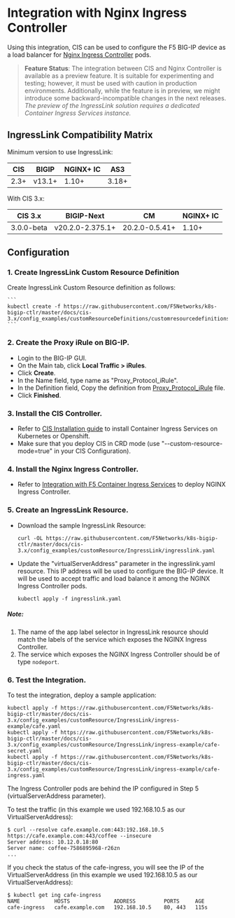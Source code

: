 # Integration with Nginx Ingress Controller

Using this integration, CIS can be used to configure the F5 BIG-IP device as a load balancer for  [Nginx Ingress Controller](https://docs.nginx.com/nginx-ingress-controller/) pods.

> **Feature Status**: The integration between CIS and Nginx Controller is available as a preview feature. It is suitable for experimenting and testing; however, it must be used with caution in production environments. Additionally, while the feature is in preview, we might introduce some backward-incompatible changes in the next releases. *The preview of the IngressLink solution requires a dedicated Container Ingress Services instance.*

## IngressLink Compatibility Matrix
Minimum version to use IngressLink:

| CIS | BIGIP | NGINX+ IC | AS3 |
| ------ | ------ | ------ | ------ |
| 2.3+ | v13.1+ | 1.10+ | 3.18+ | 

With CIS 3.x:

| CIS 3.x | BIGIP-Next       | CM             | NGINX+ IC |
| ------ |------------------|----------------|-----------|
| 3.0.0-beta | v20.2.0-2.375.1+ | 20.2.0-0.5.41+ |  1.10+    |


## Configuration

### 1.  Create IngressLink Custom Resource Definition

Create IngressLink Custom Resource definition as follows:

    ```
    kubectl create -f https://raw.githubusercontent.com/F5Networks/k8s-bigip-ctlr/master/docs/cis-3.x/config_examples/customResourceDefinitions/customresourcedefinitions.yml
    ```


### 2. Create the Proxy iRule on BIG-IP.

* Login to the BIG-IP GUI.
* On the Main tab, click **Local Traffic > iRules**.
* Click **Create**.
* In the Name field, type name as "Proxy_Protocol_iRule".
* In the Definition field, Copy the definition from [Proxy_Protocol_iRule](https://raw.githubusercontent.com/F5Networks/k8s-bigip-ctlr/master/docs/config_examples/customResource/IngressLink/Proxy_Protocol_iRule) file.
* Click **Finished**.

### 3. Install the CIS Controller.

* Refer to [CIS Installation guide](https://clouddocs.f5.com/containers/latest/userguide/cis-helm.html) to install Container Ingress Services on Kubernetes or Openshift.
* Make sure that you deploy CIS in CRD mode (use "--custom-resource-mode=true" in your CIS Configuration).

### 4. Install the Nginx Ingress Controller.

* Refer to [Integration with F5 Container Ingress Services](https://docs.nginx.com/nginx-ingress-controller/installation/integrations/f5-ingresslink/) to deploy NGINX Ingress Controller.

### 5. Create an IngressLink Resource.

* Download the sample IngressLink Resource:

  ```curl -OL https://raw.githubusercontent.com/F5Networks/k8s-bigip-ctlr/master/docs/cis-3.x/config_examples/customResource/IngressLink/ingresslink.yaml```

* Update the "virtualServerAddress" parameter in the ingresslink.yaml resource. This IP address will be used to configure the BIG-IP device. It will be used to accept traffic and load balance it among the NGINX Ingress Controller pods.

  ```kubectl apply -f ingresslink.yaml```

##### Note:
1. The name of the app label selector in IngressLink resource should match the labels of the service which exposes the NGINX Ingress Controller.
2. The service which exposes the NGINX Ingress Controller should be of type ``nodeport``.

### 6. Test the Integration.

To test the integration, deploy a sample application:

    kubectl apply -f https://raw.githubusercontent.com/F5Networks/k8s-bigip-ctlr/master/docs/cis-3.x/config_examples/customResource/IngressLink/ingress-example/cafe.yaml
    kubectl apply -f https://raw.githubusercontent.com/F5Networks/k8s-bigip-ctlr/master/docs/cis-3.x/config_examples/customResource/IngressLink/ingress-example/cafe-secret.yaml
    kubectl apply -f https://raw.githubusercontent.com/F5Networks/k8s-bigip-ctlr/master/docs/cis-3.x/config_examples/customResource/IngressLink/ingress-example/cafe-ingress.yaml

The Ingress Controller pods are behind the IP configured in Step 5 (virtualServerAddress parameter).

To test the traffic (in this example we used 192.168.10.5 as our VirtualServerAddress):

    $ curl --resolve cafe.example.com:443:192.168.10.5 https://cafe.example.com:443/coffee --insecure
    Server address: 10.12.0.18:80
    Server name: coffee-7586895968-r26zn
    ...

If you check the status of the cafe-ingress, you will see the IP of the VirtualServerAddress (in this example we used 192.168.10.5 as our VirtualServerAddress):
```
$ kubectl get ing cafe-ingress
NAME           HOSTS              ADDRESS         PORTS     AGE
cafe-ingress   cafe.example.com   192.168.10.5    80, 443   115s
```
